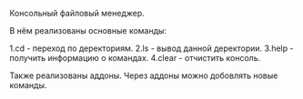 Консольный файловый менеджер.

В нём реализованы основные команды:

1.cd - переход по деректориям.
2.ls - вывод данной деректории.
3.help - получить информацию о командах.
4.clear - отчистить консоль.

Также реализованы аддоны. Через аддоны можно добовлять новые команды.
